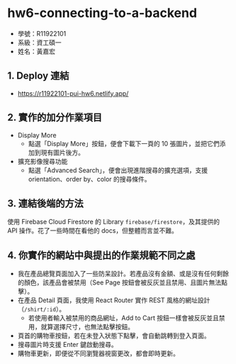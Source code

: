# hw6-connecting-to-a-backend
- 學號：R11922101 
- 系級：資工碩一 
- 姓名：黃嘉宏 
## 1. Deploy 連結
- https://r11922101-pui-hw6.netlify.app/
## 2. 實作的加分作業項目
- Display More
    - 點選「Display More」按鈕，便會下載下一頁的 10 張圖片，並把它們添加到現有圖片後方。
- 擴充影像搜尋功能
    - 點選「Advanced Search」，便會出現進階搜尋的擴充選項，支援 orientation、order by、color 的搜尋條件。

## 3. 連結後端的方法
使用 Firebase Cloud Firestore 的 Library `firebase/firestore`，及其提供的 API 操作。花了一些時間在看他的 docs，但整體而言並不難。

## 4. 你實作的網站中與提出的作業規範不同之處
- 我在產品總覽頁面加入了一些防呆設計。若產品沒有金額、或是沒有任何剩餘的顏色，該產品會被禁用（See Page 按鈕會被反灰並且禁用、且圖片無法點擊）。
- 在產品 Detail 頁面，我使用 React Router 實作 REST 風格的網址設計（`/shirt/:id`）。
    - 若使用者輸入被禁用的商品網址，Add to Cart 按鈕一樣會被反灰並且禁用，就算選擇尺寸，也無法點擊按鈕。
- 頁首的購物車按鈕，若在未登入狀態下點擊，會自動跳轉到登入頁面。
- 搜尋圖片時支援 Enter 鍵啟動搜尋。
- 購物車更新，即便從不同瀏覽器視窗更改，都會即時更新。